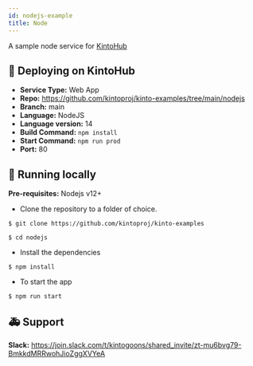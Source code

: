 ```yaml
---
id: nodejs-example
title: Node
---
```


A sample node service for [KintoHub](https://kintohub.com)

## :rocket: Deploying on KintoHub

- **Service Type:** Web App
- **Repo:** https://github.com/kintoproj/kinto-examples/tree/main/nodejs
- **Branch:** main
- **Language:** NodeJS
- **Language version:** 14
- **Build Command:** `npm install`
- **Start Command:** `npm run prod`
- **Port:** 80

## :hammer: Running locally

**Pre-requisites:** Nodejs v12+

- Clone the repository to a folder of choice.

```
$ git clone https://github.com/kintoproj/kinto-examples

$ cd nodejs
```

- Install the dependencies

```
$ npm install
```

- To start the app

```
$ npm run start
```

## :ambulance: Support

**Slack:** https://join.slack.com/t/kintogoons/shared_invite/zt-mu6bvg79-BmkkdMRRwohJioZggXVYeA

